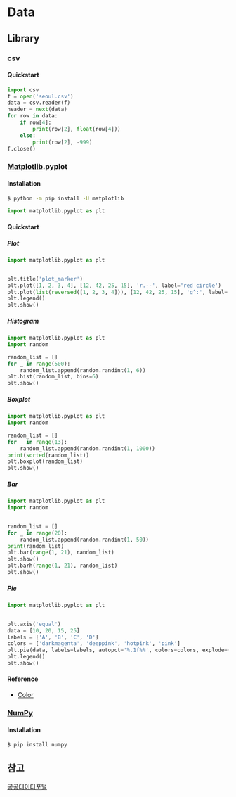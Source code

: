 # Data

## Library

### csv

#### Quickstart

```python
import csv
f = open('seoul.csv')
data = csv.reader(f)
header = next(data)
for row in data:
    if row[4]:
        print(row[2], float(row[4]))
    else:
        print(row[2], -999)
f.close()
```



### [Matplotlib](https://matplotlib.org/).pyplot

#### Installation

```bash
$ python -m pip install -U matplotlib
```

```python
import matplotlib.pyplot as plt
```



#### Quickstart

##### Plot

```python
import matplotlib.pyplot as plt


plt.title('plot_marker')
plt.plot([1, 2, 3, 4], [12, 42, 25, 15], 'r.--', label='red circle')
plt.plot(list(reversed([1, 2, 3, 4])), [12, 42, 25, 15], 'g^:', label='green triangle')
plt.legend()
plt.show()
```

##### Histogram

```python
import matplotlib.pyplot as plt
import random

random_list = []
for _ in range(500):
    random_list.append(random.randint(1, 6))
plt.hist(random_list, bins=6)
plt.show()
```

##### Boxplot

```python
import matplotlib.pyplot as plt
import random

random_list = []
for _ in range(13):
    random_list.append(random.randint(1, 1000))
print(sorted(random_list))
plt.boxplot(random_list)
plt.show()
```

##### Bar

```python
import matplotlib.pyplot as plt
import random


random_list = []
for _ in range(20):
    random_list.append(random.randint(1, 50))
print(random_list)
plt.bar(range(1, 21), random_list)
plt.show()
plt.barh(range(1, 21), random_list)
plt.show()
```

##### Pie

```python
import matplotlib.pyplot as plt


plt.axis('equal')
data = [10, 20, 15, 25]
labels = ['A', 'B', 'C', 'D']
colors = ['darkmagenta', 'deeppink', 'hotpink', 'pink']
plt.pie(data, labels=labels, autopct='%.1f%%', colors=colors, explode=(0, 0, 0.1, 0), startangle=90)
plt.legend()
plt.show()
```



#### Reference

- [Color](https://matplotlib.org/examples/color/named_colors.html)



### [NumPy](https://numpy.org/)

#### Installation

```bash
$ pip install numpy
```



## 참고

[공공데이터포털](https://www.data.go.kr/)

